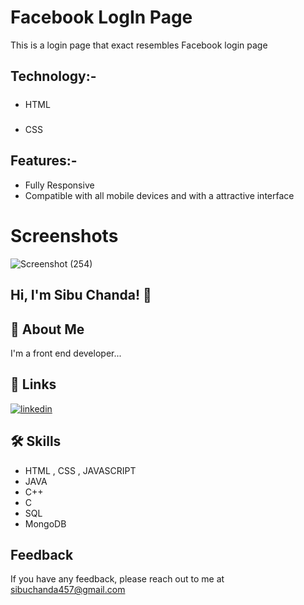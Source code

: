 
# Facebook LogIn Page

This is a login page that exact resembles Facebook login page
 

## Technology:-

##### 
 * HTML
##### 
* CSS


## Features:-
  * Fully Responsive
  * Compatible with all mobile devices and with a attractive interface




# Screenshots
![Screenshot (254)](https://github.com/Sibuchanda/Facebook_Login_page/assets/92131251/c34fe150-eb69-4e50-919b-285b5030d986)




## Hi, I'm Sibu Chanda! 👋


## 🚀 About Me
I'm a front end developer...


## 🔗 Links

[![linkedin](https://img.shields.io/badge/linkedin-0A66C2?style=for-the-badge&logo=linkedin&logoColor=white)](https://www.linkedin.com/)



## 🛠 Skills
* HTML , CSS , JAVASCRIPT
* JAVA
* C++
* C
* SQL
* MongoDB

## Feedback

If you have any feedback, please reach out to me at sibuchanda457@gmail.com

